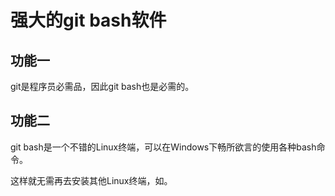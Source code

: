 # 强大的git bash软件

## 功能一
git是程序员必需品，因此git bash也是必需的。

## 功能二
git bash是一个不错的Linux终端，可以在Windows下畅所欲言的使用各种bash命令。



这样就无需再去安装其他Linux终端，如。












